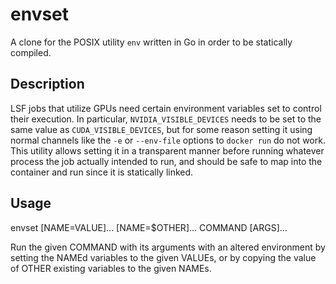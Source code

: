 envset
======

A clone for the POSIX utility `env` written in Go in order to be statically
compiled.

Description
-----------

LSF jobs that utilize GPUs need certain environment variables set to control
their execution.  In particular, `NVIDIA_VISIBLE_DEVICES` needs to be set to
the same value as `CUDA_VISIBLE_DEVICES`, but for some reason setting it using
normal channels like the `-e` or `--env-file` options to `docker run` do not
work.  This utility allows setting it in a transparent manner before running
whatever process the job actually intended to run, and should be safe to map
into the container and run since it is statically linked.

Usage
-----

envset [NAME=VALUE]... [NAME=$OTHER]... COMMAND [ARGS]...

Run the given COMMAND with its arguments with an altered environment by
setting the NAMEd variables to the given VALUEs, or by copying the value
of OTHER existing variables to the given NAMEs.
